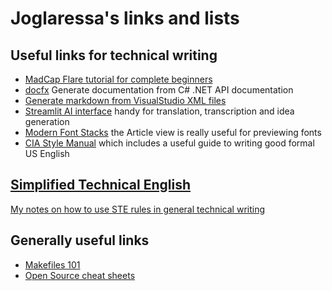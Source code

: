 
# Joglaressa's links and lists

## Useful links for technical writing
- [MadCap Flare tutorial for complete beginners](https://techwritersblog.com/madcap-flare-category/madcap-flare-tutorial-for-beginners-how-to-use-madcap-flare-in-3-simple-steps/) 
- [docfx](https://dotnet.github.io/docfx/index.html) Generate documentation from C# .NET API documentation
- [Generate markdown from VisualStudio XML files](https://gist.github.com/formix/515d3d11ee7c1c252f92)
- [Streamlit AI interface](https://llama2demo.streamlit.app/) handy for translation, transcription and idea generation
- [Modern Font Stacks](https://modernfontstacks.com/) the Article view is really useful for previewing fonts
- [CIA Style Manual](https://archive.org/details/DIStyleManual/mode/2) which includes a useful guide to writing good formal US English

## [Simplified Technical English](https://www.asd-ste100.org/) 
[My notes on how to use STE rules in general technical writing](Notes-on-STE.md)

## Generally useful links
- [Makefiles 101](https://opensource.com/article/18/8/what-how-makefile)
- [Open Source cheat sheets](https://opensource.com/downloads)

